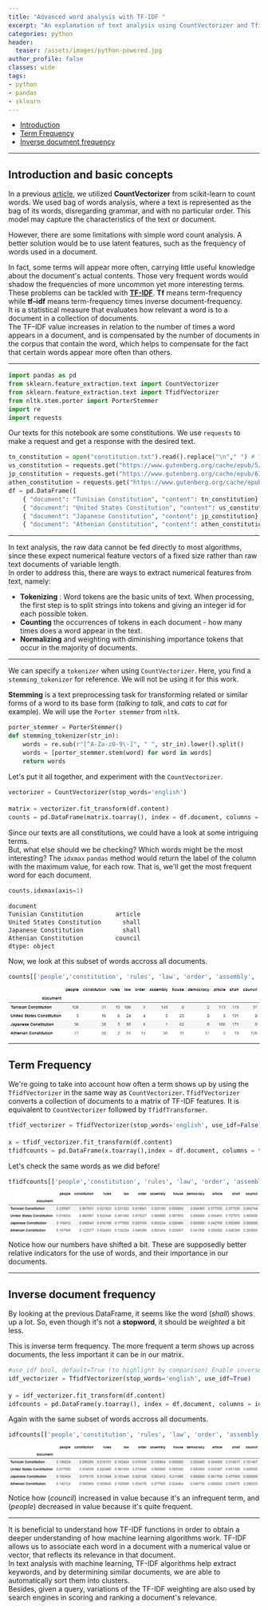 ```yaml
---
title: "Advanced word analysis with TF-IDF "
excerpt: "An explanation of text analysis using CountVectorizer and TfidfVectorizer from scikit-learn"
categories: python
header:
  teaser: /assets/images/python-powered.jpg
author_profile: false
classes: wide
tags:
- python
- pandas
- sklearn
---
```

- [Introduction](#introduction-and-basic-concepts)
- [Term Frequency](#term-frequency)
- [Inverse document frequency](#inverse-document-frequency)

***   
## Introduction and basic concepts
In a previous [article](https://www.meherbejaoui.com/python/counting-words-in-python-with-scikit-learn's-countvectorizer), we utilized **CountVectorizer** from scikit-learn to count words. We used bag of words analysis, where a text is represented as the bag of its words, disregarding grammar, and with no particular order. This model may capture the characteristics of the text or document.   

However, there are some limitations with simple word count analysis. A better solution would be to use latent features, such as the frequency of words used in a document.   

In fact, some terms will appear more often, carrying little useful knowledge about the document's actual contents. Those very frequent words would shadow the frequencies of more uncommon yet more interesting terms.   
These problems can be tackled with [**TF-IDF**](https://scikit-learn.org/stable/modules/feature_extraction.html#tfidf-term-weighting). **Tf** means term-frequency while **tf–idf** means term-frequency times inverse document-frequency.   
It is a statistical measure that evaluates how relevant a word is to a document in a collection of documents.    
The TF–IDF value increases in relation to the number of times a word appears in a document, and is compensated by the number of documents in the corpus that contain the word, which helps to compensate for the fact that certain words appear more often than others.    

***   


```python
import pandas as pd
from sklearn.feature_extraction.text import CountVectorizer
from sklearn.feature_extraction.text import TfidfVectorizer
from nltk.stem.porter import PorterStemmer
import re
import requests
```




Our texts for this notebook are some constitutions. We use `requests` to make a request and get a response with the desired text.


```python
tn_constitution = open("constitution.txt").read().replace("\n"," ") # Tunisian Constitution
us_constitution = requests.get("https://www.gutenberg.org/cache/epub/5/pg5.txt").text[2623:] # US Constitution
jp_constitution = requests.get("https://www.gutenberg.org/cache/epub/612/pg612.txt").text[610:] # Japanese Constitution
athen_constitution = requests.get("https://www.gutenberg.org/cache/epub/26095/pg26095.txt").text[610:] # Athenian Constitution
df = pd.DataFrame([
    { "document": "Tunisian Constitution", "content": tn_constitution},
    { "document": "United States Constitution", "content": us_constitution },
    { "document": "Japanese Constitution", "content": jp_constitution},
    { "document": "Athenian Constitution", "content": athen_constitution },])
```

***   
In text analysis, the raw data cannot be fed directly to most algorithms, since these expect numerical feature vectors of a fixed size rather than raw text documents of variable length.   
In order to address this, there are ways to extract numerical features from text, namely:

- **Tokenizing** : Word tokens are the basic units of text. When processing, the first step is to split strings into tokens and giving an integer id for each possible token.
- **Counting** the occurrences of tokens in each document - how many times does a word appear in the text.
- **Normalizing** and weighting with diminishing importance tokens that occur in the majority of documents.

***   

We can specify a `tokenizer` when using `CountVectorizer`. Here, you find a `stemming_tokenizer` for reference. We will not be using it for this work.    

**Stemming** is a text preprocessing task for transforming related or similar forms of a word to its base form (*talking* to *talk*, and *cats* to *cat* for example). We will use the `Porter stemmer` from `nltk`.


```python
porter_stemmer = PorterStemmer()
def stemming_tokenizer(str_in):
    words = re.sub(r"[^A-Za-z0-9\-]", " ", str_in).lower().split()
    words = [porter_stemmer.stem(word) for word in words]
    return words
```

Let's put it all together, and experiment with the `CountVectorizer`.


```python
vectorizer = CountVectorizer(stop_words='english')

matrix = vectorizer.fit_transform(df.content)
counts = pd.DataFrame(matrix.toarray(), index = df.document, columns = vectorizer.get_feature_names())
```

Since our texts are all constitutions, we could have a look at some intriguing terms.   
But, what else should we be checking? Which words might be the most interesting? The `idxmax` `pandas` method would return the label of the column with the maximum value, for each row. That is, we'll get the most frequent word for each document.


```python
counts.idxmax(axis=1)
```




    document
    Tunisian Constitution         article
    United States Constitution      shall
    Japanese Constitution           shall
    Athenian Constitution         council
    dtype: object



Now, we look at this subset of words accross all documents.


```python
counts[['people','constitution', 'rules', 'law', 'order', 'assembly', 'house', 'democracy','article','shall','council']]
```




![png showing subset of words accross all documents](/assets/tfidf042021/counts.png)



***   
## Term Frequency   

We're going to take into account how often a term shows up by using the `TfidfVectorizer` in the same way as `CountVectorizer`. `TfidfVectorizer` converts a collection of documents to a matrix of TF-IDF features. It is equivalent to `CountVectorizer` followed by `TfidfTransformer`.


```python
tfidf_vectorizer = TfidfVectorizer(stop_words='english', use_idf=False)

x = tfidf_vectorizer.fit_transform(df.content)
tfidfcounts = pd.DataFrame(x.toarray(),index = df.document, columns = tfidf_vectorizer.get_feature_names())
```

Let's check the same words as we did before!


```python
tfidfcounts[['people','constitution', 'rules', 'law', 'order', 'assembly', 'house', 'democracy','article','shall','council']]
```




![png showing subset of words accross all documents for tfidf counts](/assets/tfidf042021/tfidfcounts.png)



Notice how our numbers have shifted a bit.
These are supposedly better relative indicators for the use of words, and their importance in our documents.

***   
## Inverse document frequency

By looking at the previous DataFrame, it seems like the word (*shall*) shows up a lot. So, even though it's not a **stopword**, it should be *weighted* a bit less.  

This is inverse term frequency. The more frequent a term shows up across documents, the less important it can be in our matrix.


```python
#use_idf bool, default=True (to highlight by comparison) Enable inverse-document-frequency reweighting
idf_vectorizer = TfidfVectorizer(stop_words='english', use_idf=True)

y = idf_vectorizer.fit_transform(df.content)
idfcounts = pd.DataFrame(y.toarray(), index = df.document, columns = idf_vectorizer.get_feature_names())
```

Again with the same subset of words accross all documents.


```python
idfcounts[['people','constitution', 'rules', 'law', 'order', 'assembly', 'house', 'democracy','article','shall','council']]
```




![png showing subset of words accross all documents for idf counts](/assets/tfidf042021/idfcounts.png)



Notice how (*council*) increased in value because it's an infrequent term, and (*people*) decreased in value because it's quite frequent.

***   
It is beneficial to understand how TF-IDF functions in order to obtain a deeper understanding of how machine learning algorithms work. TF-IDF allows us to associate each word in a document with a numerical value or vector, that reflects its relevance in that document.   
In text analysis with machine learning, TF-IDF algorithms help extract keywords, and by determining similar documents, we are able to automatically sort them into clusters.    
Besides, given a query, variations of the TF-IDF weighting are also used by search engines in scoring and ranking a document's relevance.
